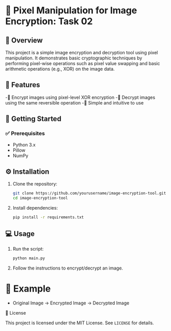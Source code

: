 # 🔐 Pixel Manipulation for Image Encryption: Task 02

## 📌 Overview

This project is a simple image encryption and decryption tool using pixel manipulation. It demonstrates basic cryptographic techniques by performing pixel-wise operations such as pixel value swapping and basic    arithmetic operations (e.g., XOR) on the image data.

## 🚀 Features

-🎨 Encrypt images using pixel-level XOR encryption
-🔄  Decrypt images using the same reversible operation
-🧠 Simple and intuitive to use

## 🔐 Getting Started

### ✅ Prerequisites

- Python 3.x
- Pillow
- NumPy

## ⚙️ Installation

1. Clone the repository:
    ```bash
    git clone https://github.com/yourusername/image-encryption-tool.git
    cd image-encryption-tool
    ```

2. Install dependencies:
    ```bash
    pip install -r requirements.txt
    ```

## 💻 Usage

1. Run the script:
    ```bash
    python main.py
    ```

2. Follow the instructions to encrypt/decrypt an image.

# 🔐 Example

- Original Image → Encrypted Image → Decrypted Image

 📝 License

This project is licensed under the MIT License. See `LICENSE` for details.
